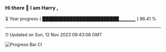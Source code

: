 ### Hi there 👋 I am Harry , 

⏳ Year progress { █████████████████████████▁▁▁▁▁ } 86.41 %

---

⏰ Updated on Sun, 12 Nov 2023 09:43:08 GMT

![Progress Bar CI](https://github.com/duykhang68/duykhang68/workflows/Progress%20Bar%20CI/badge.svg)
